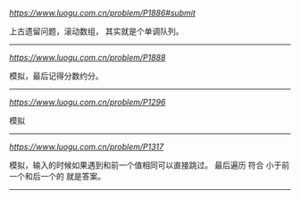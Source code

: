 *https://www.luogu.com.cn/problem/P1886#submit*

上古遗留问题，滚动数组，
其实就是个单调队列。

---

*https://www.luogu.com.cn/problem/P1888*

模拟，最后记得分数约分。

---

*https://www.luogu.com.cn/problem/P1296*

模拟

---

*https://www.luogu.com.cn/problem/P1317*

模拟，输入的时候如果遇到和前一个值相同可以直接跳过。
最后遍历 符合 小于前一个和后一个的 就是答案。

---
